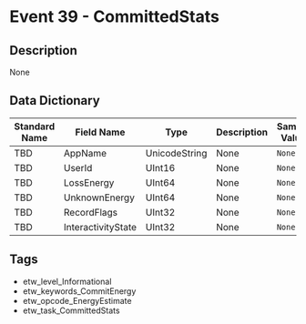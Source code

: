 # Event 39 - CommittedStats

## Description
None

## Data Dictionary
|Standard Name|Field Name|Type|Description|Sample Value|
|---|---|---|---|---|
|TBD|AppName|UnicodeString|None|`None`|
|TBD|UserId|UInt16|None|`None`|
|TBD|LossEnergy|UInt64|None|`None`|
|TBD|UnknownEnergy|UInt64|None|`None`|
|TBD|RecordFlags|UInt32|None|`None`|
|TBD|InteractivityState|UInt32|None|`None`|

## Tags
* etw_level_Informational
* etw_keywords_CommitEnergy
* etw_opcode_EnergyEstimate
* etw_task_CommittedStats